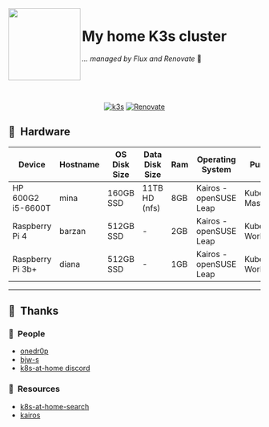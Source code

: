 <img src="https://camo.githubusercontent.com/5b298bf6b0596795602bd771c5bddbb963e83e0f/68747470733a2f2f692e696d6775722e636f6d2f7031527a586a512e706e67" align="left" width="144px" height="144px"/>

# My home K3s cluster

_... managed by Flux and Renovate_ :robot:

<br/>
<br/>
<br/>

<div align="center">

[![k3s](https://img.shields.io/badge/k3s-v1.25.3-blue?style=for-the-badge&logo=kubernetes&logoColor=white)](https://k3s.io/)
[![Renovate](https://img.shields.io/github/workflow/status/AnthonyEnr1quez/k3s-gitops/Renovate?label=&logo=renovatebot&style=for-the-badge&color=blue)](https://github.com/AnthonyEnr1quez/k3s-gitops/actions/workflows/renovate.yaml)

</div>

## :wrench:&nbsp; Hardware

| Device            | Hostname | OS Disk Size | Data Disk Size | Ram | Operating System       | Purpose           |
|-------------------|----------|--------------|----------------|-----|------------------------|-------------------|
| HP 600G2 i5-6600T | mina     | 160GB SSD    | 11TB HD (nfs)  | 8GB | Kairos - openSUSE Leap | Kubernetes Master |
| Raspberry Pi 4    | barzan   | 512GB SSD    | -              | 2GB | Kairos - openSUSE Leap | Kubernetes Worker |
| Raspberry Pi 3b+  | diana    | 512GB SSD    | -              | 1GB | Kairos - openSUSE Leap | Kubernetes Worker |

---
## :raised_hands:&nbsp; Thanks

### :handshake:&nbsp; People
- [onedr0p](https://github.com/onedr0p)
- [bjw-s](https://github.com/bjw-s)
- [k8s-at-home discord](https://discord.gg/k8s-at-home)

### :notebook:&nbsp; Resources
- [k8s-at-home-search](https://nanne.dev/k8s-at-home-search/)
- [kairos](https://kairos.io/)
